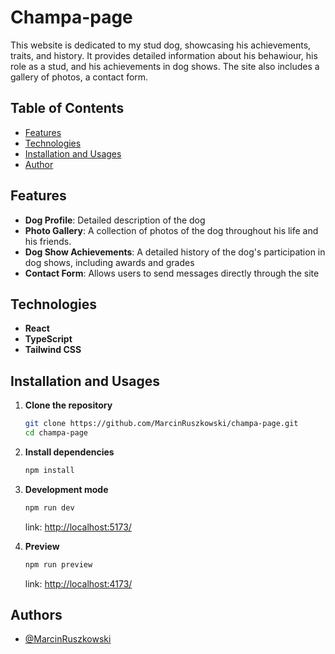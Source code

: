 # Champa-page
This website is dedicated to my stud dog, showcasing his achievements, traits, and history. It provides detailed information about his behawiour, his role as a stud, and his achievements in dog shows. The site also includes a gallery of photos, a contact form.

## Table of Contents

- [Features](#features)
- [Technologies](#technologies)
- [Installation and Usages](#installation-and-usages)
- [Author](#author)

## Features

- **Dog Profile**: Detailed description of the dog
- **Photo Gallery**: A collection of photos of the dog throughout his life and his friends.
- **Dog Show Achievements**: A detailed history of the dog's participation in dog shows, including awards and grades
- **Contact Form**: Allows users to send messages directly through the site

## Technologies

- **React**
- **TypeScript**
- **Tailwind CSS**

## Installation and Usages

1. **Clone the repository**
   ```bash
   git clone https://github.com/MarcinRuszkowski/champa-page.git
   cd champa-page
   ```
2. **Install dependencies**

   ```bash
   npm install
   ```

3. **Development mode**
   ```bash
   npm run dev
   ```
   link: [http://localhost:5173/](http://localhost:5173/)
4. **Preview**
   ```bash
   npm run preview
   ```
   link: [http://localhost:4173/](http://localhost:4173/)

## Authors

- [@MarcinRuszkowski](https://github.com/MarcinRuszkowski)
